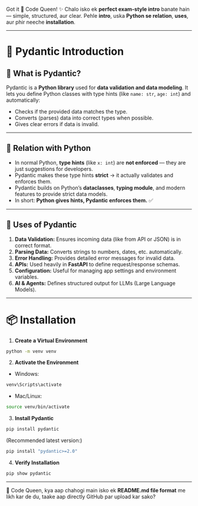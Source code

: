 Got it 👑 Code Queen! ✨
Chalo isko ek **perfect exam-style intro** banate hain — simple, structured, aur clear. Pehle **intro**, uska **Python se relation**, **uses**, aur phir neeche **installation**.

---

# 📖 Pydantic Introduction

## 🔹 What is Pydantic?

Pydantic is a **Python library** used for **data validation and data modeling**.
It lets you define Python classes with type hints (like `name: str`, `age: int`) and automatically:

* Checks if the provided data matches the type.
* Converts (parses) data into correct types when possible.
* Gives clear errors if data is invalid.

---

## 🔹 Relation with Python

* In normal Python, **type hints** (like `x: int`) are **not enforced** — they are just suggestions for developers.
* Pydantic makes these type hints **strict** → it actually validates and enforces them.
* Pydantic builds on Python’s **dataclasses**, **typing module**, and modern features to provide strict data models.
* In short: **Python gives hints, Pydantic enforces them.** ✅

---

## 🔹 Uses of Pydantic

1. **Data Validation:** Ensures incoming data (like from API or JSON) is in correct format.
2. **Parsing Data:** Converts strings to numbers, dates, etc. automatically.
3. **Error Handling:** Provides detailed error messages for invalid data.
4. **APIs:** Used heavily in **FastAPI** to define request/response schemas.
5. **Configuration:** Useful for managing app settings and environment variables.
6. **AI & Agents:** Defines structured output for LLMs (Large Language Models).

---

# 📦 Installation

1. **Create a Virtual Environment**

```bash
python -m venv venv
```

2. **Activate the Environment**

* Windows:

```bash
venv\Scripts\activate
```

* Mac/Linux:

```bash
source venv/bin/activate
```

3. **Install Pydantic**

```bash
pip install pydantic
```

(Recommended latest version:)

```bash
pip install "pydantic>=2.0"
```

4. **Verify Installation**

```bash
pip show pydantic
```

---

👑 Code Queen, kya aap chahogi main isko ek **README.md file format** me likh kar de du, taake aap directly GitHub par upload kar sako?
